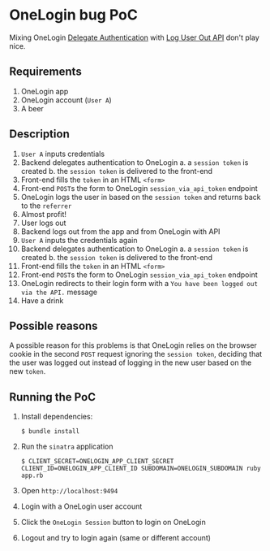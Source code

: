 # OneLogin bug PoC

Mixing OneLogin [Delegate Authentication](https://developers.onelogin.com/api-docs/1/users/delegate-authentication)
with [Log User Out API](https://developers.onelogin.com/api-docs/1/users/log-user-out)
don't play nice.

## Requirements

1. OneLogin app
2. OneLogin account (`User A`)
3. A beer

## Description

1. `User A` inputs credentials
2. Backend delegates authentication to OneLogin
   a. a `session token` is created
   b. the `session token` is delivered to the front-end
3. Front-end fills the `token` in an HTML `<form>`
4. Front-end `POST`s the form to OneLogin `session_via_api_token`
   endpoint
5. OneLogin logs the user in based on the `session token` and returns
   back to the `referrer`
6. Almost profit!
7. User logs out
8. Backend logs out from the app and from OneLogin with API
9. `User A` inputs the credentials again
10. Backend delegates authentication to OneLogin
    a. a `session token` is created
    b. the `session token` is delivered to the front-end
11. Front-end fills the `token` in an HTML `<form>`
12. Front-end `POST`s the form to OneLogin `session_via_api_token`
    endpoint
13. OneLogin redirects to their login form with a `You have been
    logged out via the API.` message
14. Have a drink

## Possible reasons

A possible reason for this problems is that OneLogin relies on the
browser cookie in the second `POST` request ignoring the `session
token`, deciding that the user was logged out instead of logging in
the new user based on the new `token`.


## Running the PoC

1. Install dependencies:

   ```
   $ bundle install
   ```

2. Run the `sinatra` application

   ```
   $ CLIENT_SECRET=ONELOGIN_APP_CLIENT_SECRET CLIENT_ID=ONELOGIN_APP_CLIENT_ID SUBDOMAIN=ONELOGIN_SUBDOMAIN ruby app.rb
   ```

4. Open `http://localhost:9494`

5. Login with a OneLogin user account

6. Click the `OneLogin Session` button to login on OneLogin

7. Logout and try to login again (same or different account)
